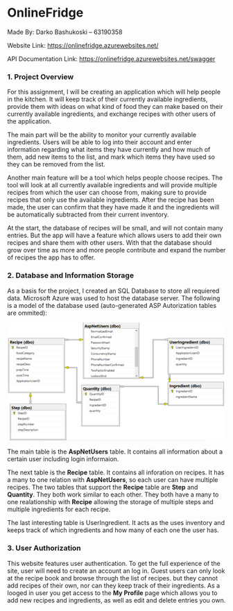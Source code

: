 # OnlineFridge

Made By: Darko Bashukoski – 63190358 

Website Link: https://onlinefridge.azurewebsites.net/

API Documentation Link: https://onlinefridge.azurewebsites.net/swagger

### 1. Project Overview

For this assignment, I will be creating an application which will help people in the kitchen. It will keep track of their currently available ingredients, provide them with ideas on what kind of food they can make based on their currently available ingredients, and exchange recipes with other users of the application. 

The main part will be the ability to monitor your currently available ingredients. Users will be able to log into their account and enter information regarding what items they have currently and how much of them, add new items to the list, and mark which items they have used so they can be removed from the list. 

Another main feature will be a tool which helps people choose recipes. The tool will look at all currently available ingredients and will provide multiple recipes from which the user can choose from, making sure to provide recipes that only use the available ingredients. After the recipe has been made, the user can confirm that they have made it and the ingredients will be automatically subtracted from their current inventory. 

At the start, the database of recipes will be small, and will not contain many entries. But the app will have a feature which allows users to add their own recipes and share them with other users. With that the database should grow over time as more and more people contribute and expand the number of recipes the app has to offer. 

### 2. Database and Information Storage

As a basis for the project, I created an SQL Database to store all requiered data. Microsoft Azure was used to host the database server. The following is a model of the database used (auto-generated ASP Autorization tables are ommited):

![database](images/database.png)

The main table is the **AspNetUsers** table. It contains all information about a certain user including login informaion. 

The next table is the **Recipe** table. It contains all inforation on recipes. It has a many to one relation with **AspNetUsers**, so each user can have multiple recipes. The two tables that support the **Recipe** table are **Step** and **Quantity**. They both work similar to each other. They both have a many to one realationship with **Recipe** allowing the storage of multiple steps and multiple ingredients for each recipe.

The last interesting table is UserIngredient. It acts as the uses inventory and keeps track of which ingredients and how many of each one the user has.

### 3. User Authorization

This website features user authentication. To get the full experience of the site, user will need to create an account an log in. Guest users can only look at the recipe book and browse through the list of recipes. but they cannot add recipes of their own, nor can they keep track of their ingredients. As a looged in user you get access to the **My Profile** page which allows you to add new recipes and ingredients, as well as edit and delete entries you own.
